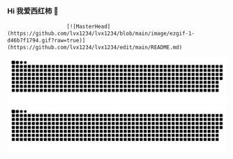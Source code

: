 ### Hi 我爱西红柿 👋

<!--
**lvx1234/lvx1234** is a ✨ _special_ ✨ repository because its `README.md` (this file) appears on your GitHub profile.

Here are some ideas to get you started:

- 🔭 I’m currently working on ...
- 🌱 I’m currently learning ...
- 👯 I’m looking to collaborate on ...
- 🤔 I’m looking for help with ...
- 💬 Ask me about ...
- 📫 How to reach me: ...
- 😄 Pronouns: ...
- ⚡ Fun fact: ...
- https://www.youtube.com/watch?v=Q1daXaPfS4k
- https://github.com/lvx1234/lvx1234/blob/main/image/hearder02.jpg
-->
                       [![MasterHead](https://github.com/lvx1234/lvx1234/blob/main/image/ezgif-1-d46b7f1794.gif?raw=true)](https://github.com/lvx1234/lvx1234/edit/main/README.md)

![GitHub Snake Light](https://raw.githubusercontent.com/zxbing0066/zxbing0066/output/github-contribution-grid-snake.svg#gh-light-mode-only) ![GitHub Snake Dark](https://raw.githubusercontent.com/zxbing0066/zxbing0066/output/github-contribution-grid-snake-dark.svg#gh-dark-mode-only)


